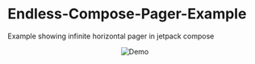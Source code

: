 # Endless-Compose-Pager-Example
Example showing infinite horizontal pager in jetpack compose

<div align="center">
  <img alt="Demo" src="./screenshot/endless_horizontal_pager_compose.gif" />
</div>